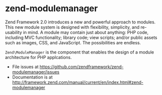# zend-modulemanager

Zend Framework 2.0 introduces a new and powerful approach to modules. This new
module system is designed with flexibility, simplicity, and re-usability in mind.
A module may contain just about anything: PHP code, including MVC functionality;
library code; view scripts; and/or public assets such as images, CSS, and
JavaScript. The possibilities are endless.

`Zend\ModuleManager` is the component that enables the design of a module
architecture for PHP applcations.


- File issues at https://github.com/zendframework/zend-modulemanager/issues
- Documentation is at http://framework.zend.com/manual/current/en/index.html#zend-modulemanager
